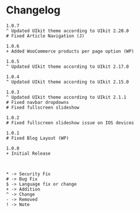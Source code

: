 # Changelog

	1.0.7
	^ Updated UIkit theme according to UIkit 2.20.0
	# Fixed Article Navigation (J)

	1.0.6
	+ Added WooCommerce products per page option (WP)

    1.0.5
    ^ Updated UIkit theme according to UIkit 2.17.0

    1.0.4
    ^ Updated UIkit theme according to UIkit 2.15.0

    1.0.3
    ^ Updated UIkit theme according to UIkit 2.1.1
    # Fixed navbar dropdowns
    # Fixed fullscreen slideshow

    1.0.2
    # Fixed fullscreen slideshow issue on IOS devices

    1.0.1
    # Fixed Blog Layout (WP)

    1.0.0
    + Initial Release



    * -> Security Fix
    # -> Bug Fix
    $ -> Language fix or change
    + -> Addition
    ^ -> Change
    - -> Removed
    ! -> Note
